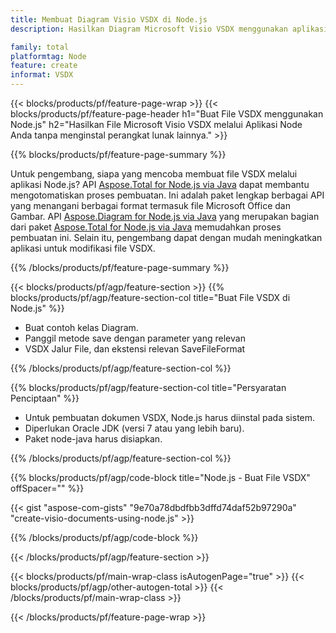 ```yaml
---
title: Membuat Diagram Visio VSDX di Node.js
description: Hasilkan Diagram Microsoft Visio VSDX menggunakan aplikasi Node tanpa menggunakan Microsoft Office. 

family: total
platformtag: Node
feature: create
informat: VSDX
---
```

{{< blocks/products/pf/feature-page-wrap >}}
{{< blocks/products/pf/feature-page-header h1="Buat File VSDX menggunakan Node.js" h2="Hasilkan File Microsoft Visio VSDX melalui Aplikasi Node Anda tanpa menginstal perangkat lunak lainnya." >}}

{{% blocks/products/pf/feature-page-summary %}}

Untuk pengembang, siapa yang mencoba membuat file VSDX melalui aplikasi Node.js? API [Aspose.Total for Node.js via Java](https://products.aspose.com/total/id/nodejs-java/) dapat membantu mengotomatiskan proses pembuatan. Ini adalah paket lengkap berbagai API yang menangani berbagai format termasuk file Microsoft Office dan Gambar. API [Aspose.Diagram for Node.js via Java](https://products.aspose.com/diagram/id/nodejs-java/) yang merupakan bagian dari paket [Aspose.Total for Node.js via Java](https://products.aspose.com/total/id/nodejs-java/) memudahkan proses pembuatan ini. Selain itu, pengembang dapat dengan mudah meningkatkan aplikasi untuk modifikasi file VSDX. 

{{% /blocks/products/pf/feature-page-summary %}}

{{< blocks/products/pf/agp/feature-section >}}
{{% blocks/products/pf/agp/feature-section-col title="Buat File VSDX di Node.js" %}}

- Buat contoh kelas Diagram.
- Panggil metode save dengan parameter yang relevan
- VSDX Jalur File, dan ekstensi relevan SaveFileFormat

{{% /blocks/products/pf/agp/feature-section-col %}}

{{% blocks/products/pf/agp/feature-section-col title="Persyaratan Penciptaan" %}}

- Untuk pembuatan dokumen VSDX, Node.js harus diinstal pada sistem.
- Diperlukan Oracle JDK (versi 7 atau yang lebih baru).
- Paket node-java harus disiapkan.

{{% /blocks/products/pf/agp/feature-section-col %}}

{{% blocks/products/pf/agp/code-block title="Node.js - Buat File VSDX" offSpacer="" %}}

{{< gist "aspose-com-gists" "9e70a78dbdfbb3dffd74daf52b97290a" "create-visio-documents-using-node.js" >}}

{{% /blocks/products/pf/agp/code-block %}}

{{< /blocks/products/pf/agp/feature-section >}}

{{< blocks/products/pf/main-wrap-class isAutogenPage="true" >}}
{{< blocks/products/pf/agp/other-autogen-total >}}
{{< /blocks/products/pf/main-wrap-class >}}

{{< /blocks/products/pf/feature-page-wrap >}}